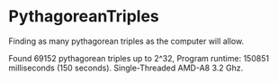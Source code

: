 # PythagoreanTriples
Finding as many pythagorean triples as the computer will allow.


Found 69152 pythagorean triples up to 2^32, Program runtime: 150851 milliseconds (150 seconds).
Single-Threaded AMD-A8 3.2 Ghz.
